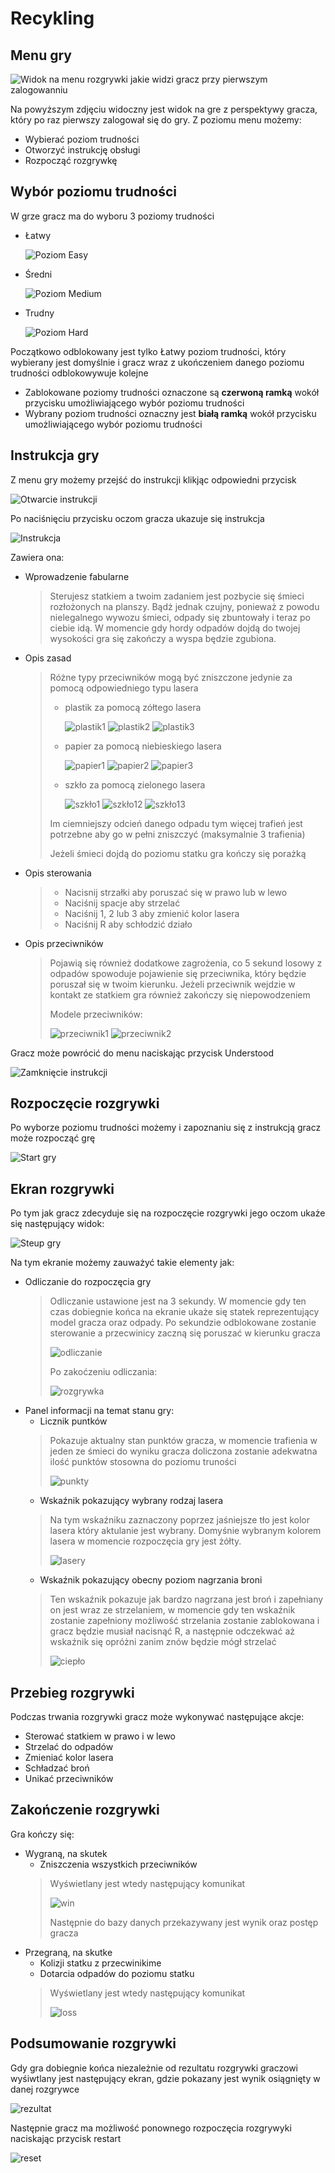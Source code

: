 # Recykling

## Menu gry

![Widok na menu rozgrywki jakie widzi gracz przy pierwszym zalogowanniu](https://i.imgur.com/zq0a5oh.png)

Na powyższym zdjęciu widoczny jest widok na gre z perspektywy gracza, który po raz pierwszy zalogował się do gry.
Z poziomu menu możemy:
- Wybierać poziom trudności
- Otworzyć instrukcję obsługi 
- Rozpocząć rozgrywkę

## Wybór poziomu trudności

W grze gracz ma do wyboru 3 poziomy trudności

  - Łatwy

    ![Poziom Easy](https://i.imgur.com/0YIHOaq.png)
  - Średni

    ![Poziom Medium](https://i.imgur.com/76rssii.png)
  - Trudny

    ![Poziom Hard](https://i.imgur.com/s6cwUV6.png)

Początkowo odblokowany jest tylko Łatwy poziom trudności, który wybierany jest domyślnie i gracz wraz z ukończeniem danego poziomu trudności odblokowywuje kolejne
- Zablokowane poziomy trudności oznaczone są **czerwoną ramką** wokół przycisku umożliwiającego wybór poziomu trudności
- Wybrany poziom trudności oznaczny jest **białą ramką** wokół przycisku umożliwiającego wybór poziomu trudności

## Instrukcja gry

Z menu gry możemy przejść do instrukcji klikjąc odpowiedni przycisk

![Otwarcie instrukcji](https://i.imgur.com/ZFCjbLz.png)

Po naciśnięciu przycisku oczom gracza ukazuje się instrukcja

![Instrukcja](https://i.imgur.com/bujCAxN.png)

Zawiera ona:
- Wprowadzenie fabularne
  > Sterujesz statkiem a twoim zadaniem jest pozbycie się śmieci rozłożonych na planszy. Bądż jednak czujny, ponieważ z powodu nielegalnego wywozu śmieci, odpady się zbuntowały i teraz po ciebie idą. W momencie gdy hordy odpadów dojdą do twojej wysokości gra się zakończy a wyspa będzie zgubiona.
- Opis zasad
  > Różne typy przeciwników mogą być zniszczone jedynie za pomocą odpowiedniego typu lasera
  > - plastik za pomocą zółtego lasera
  >   
  >   ![plastik1](https://i.imgur.com/NONQ1Z2.png) ![plastik2](https://i.imgur.com/1cqgBuT.png) ![plastik3](https://i.imgur.com/ZwvSfjm.png)
  > - papier za pomocą niebieskiego lasera
  >   
  >   ![papier1](https://i.imgur.com/0hmTRZL.png) ![papier2](https://i.imgur.com/ily3cpS.png) ![papier3](https://i.imgur.com/rVj6iXH.png)
  > - szkło za pomocą zielonego lasera
  >   
  >   ![szkło1](https://i.imgur.com/WtAKBWY.png) ![szkło12](https://i.imgur.com/z2lx3Io.png) ![szkło13](https://i.imgur.com/SqJ9y6X.png)
  >
  > Im ciemniejszy odcień danego odpadu tym więcej trafień jest potrzebne aby go w pełni zniszczyć (maksymalnie 3 trafienia)
  >
  > Jeżeli śmieci dojdą do poziomu statku gra kończy się porażką
- Opis sterowania
  > - Nacisnij strzałki aby poruszać się w prawo lub w lewo
  > - Naciśnij spacje aby strzelać
  > - Naciśnij 1, 2 lub 3 aby zmienić kolor lasera
  > - Naciśnij R aby schłodzić działo
- Opis przeciwników
  > Pojawią się również dodatkowe zagrożenia, co 5 sekund losowy z odpadów spowoduje pojawienie się przeciwnika, który będzie poruszał się w twoim kierunku. Jeżeli przeciwnik wejdzie w kontakt ze statkiem gra również zakończy się niepowodzeniem
  >
  > Modele przeciwników:
  > 
  > ![przeciwnik1](https://i.imgur.com/HR3UKw1.png) ![przeciwnik2](https://i.imgur.com/qvknBr7.png)

Gracz może powrócić do menu naciskając przycisk Understood

![Zamknięcie instrukcji](https://i.imgur.com/GHsrIf0.png)

## Rozpoczęcie rozgrywki

Po wyborze poziomu trudności możemy i zapoznaniu się z instrukcją gracz może rozpocząć grę

![Start gry](https://i.imgur.com/w4zMxx3.png)

## Ekran rozgrywki

Po tym jak gracz zdecyduje się na rozpoczęcie rozgrywki jego oczom ukaże się następujący widok:

![Steup gry](https://i.imgur.com/D6IBu28.png)

Na tym ekranie możemy zauważyć takie elementy jak:
- Odliczanie do rozpoczęcia gry
  > Odliczanie ustawione jest na 3 sekundy. W momencie gdy ten czas dobiegnie końca na ekranie ukaże się statek reprezentujący model gracza oraz odpady. Po sekundzie odblokowane zostanie sterowanie a przecwinicy zaczną się poruszać w kierunku gracza
  > 
  > ![odliczanie](https://i.imgur.com/fRrBNRe.png)
  >
  > Po zakoćzeniu odliczania:
  >
  > ![rozgrywka](https://i.imgur.com/6hfXMI2.png)
- Panel informacji na temat stanu gry:
    - Licznik puntków
    > Pokazuje aktualny stan punktów gracza, w momencie trafienia w jeden ze śmieci do wyniku gracza doliczona zostanie adekwatna ilość punktów stosowna do poziomu truności
    > 
    > ![punkty](https://i.imgur.com/IrRmEvD.png) 
    - Wskaźnik pokazujący wybrany rodzaj lasera
    > Na tym wskaźniku zaznaczony poprzez jaśniejsze tło jest kolor lasera który aktulanie jest wybrany. Domyśnie wybranym kolorem lasera w momencie rozpoczęcia gry jest żółty.
    > 
    > ![lasery](https://i.imgur.com/Q1FIrCk.png) 
    - Wskaźnik pokazujący obecny poziom nagrzania broni
    > Ten wskaźnik pokazuje jak bardzo nagrzana jest broń i zapełniany on jest wraz ze strzelaniem, w momencie gdy ten wskaźnik zostanie zapełniony możliwość strzelania zostanie zablokowana i gracz będzie musiał nacisnąć R, a następnie odczekwać aż wskaźnik się opróżni zanim znów będzie mógł strzelać
    > 
    > ![ciepło](https://i.imgur.com/eotRIih.png) 

## Przebieg rozgrywki

Podczas trwania rozgrywki gracz może wykonywać następujące akcje:
- Sterować statkiem w prawo i w lewo
- Strzelać do odpadów
- Zmieniać kolor lasera
- Schładzać broń
- Unikać przeciwników

## Zakończenie rozgrywki

Gra kończy się:
- Wygraną, na skutek
  - Zniszczenia wszystkich przeciwników
  > Wyświetlany jest wtedy następujący komunikat
  >
  > ![win](https://i.imgur.com/yU055xs.png)
  >
  > Następnie do bazy danych przekazywany jest wynik oraz postęp gracza
- Przegraną, na skutke
  - Kolizji statku z przecwinikime
  - Dotarcia odpadów do poziomu statku
  > Wyświetlany jest wtedy następujący komunikat
  >
  > ![loss](https://i.imgur.com/UGGSQMa.png) 

 ## Podsumowanie rozgrywki

 Gdy gra dobiegnie końca niezależnie od rezultatu rozgrywki graczowi wyśiwtlany jest następujący ekran, gdzie pokazany jest wynik osiągnięty w danej rozgrywce

 ![rezultat](https://i.imgur.com/eBRAVQ9.png) 

 Następnie gracz ma możliwość ponownego rozpoczęcia rozgrywyki naciskając przycisk restart

 ![reset](https://i.imgur.com/aFvz9RM.png)
